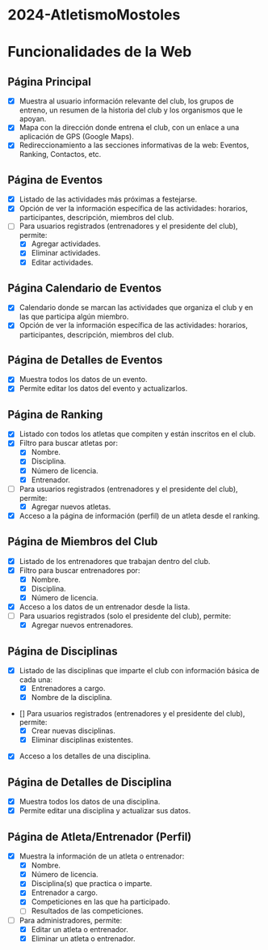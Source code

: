 # 2024-AtletismoMostoles

# Funcionalidades de la Web

## Página Principal
- [x] Muestra al usuario información relevante del club, los grupos de entreno, un resumen de la historia del club y los organismos que le apoyan.
- [x] Mapa con la dirección donde entrena el club, con un enlace a una aplicación de GPS (Google Maps).
- [x] Redireccionamiento a las secciones informativas de la web: Eventos, Ranking, Contactos, etc.

## Página de Eventos
- [x] Listado de las actividades más próximas a festejarse.
- [x] Opción de ver la información específica de las actividades: horarios, participantes, descripción, miembros del club.
- [ ] Para usuarios registrados (entrenadores y el presidente del club), permite:
    - [x] Agregar actividades.
    - [x] Eliminar actividades.
    - [x] Editar actividades.

## Página Calendario de Eventos
- [x] Calendario donde se marcan las actividades que organiza el club y en las que participa algún miembro.
- [x] Opción de ver la información específica de las actividades: horarios, participantes, descripción, miembros del club.

## Página de Detalles de Eventos
- [x] Muestra todos los datos de un evento.
- [x] Permite editar los datos del evento y actualizarlos.

## Página de Ranking
- [x] Listado con todos los atletas que compiten y están inscritos en el club.
- [x] Filtro para buscar atletas por:
    - [x] Nombre.
    - [x] Disciplina.
    - [x] Número de licencia.
    - [x] Entrenador.
- [ ] Para usuarios registrados (entrenadores y el presidente del club), permite:
    - [x] Agregar nuevos atletas.
- [x] Acceso a la página de información (perfil) de un atleta desde el ranking.

## Página de Miembros del Club
- [x] Listado de los entrenadores que trabajan dentro del club.
- [x] Filtro para buscar entrenadores por:
    - [x] Nombre.
    - [x] Disciplina.
    - [x] Número de licencia.
- [x] Acceso a los datos de un entrenador desde la lista.
- [ ] Para usuarios registrados (solo el presidente del club), permite:
    - [x] Agregar nuevos entrenadores.

## Página de Disciplinas
- [x] Listado de las disciplinas que imparte el club con información básica de cada una:
    - [x] Entrenadores a cargo.
    - [x] Nombre de la disciplina.
- [] Para usuarios registrados (entrenadores y el presidente del club), permite:
    - [x] Crear nuevas disciplinas.
    - [x] Eliminar disciplinas existentes.
- [x] Acceso a los detalles de una disciplina.

## Página de Detalles de Disciplina
- [x] Muestra todos los datos de una disciplina.
- [x] Permite editar una disciplina y actualizar sus datos.

## Página de Atleta/Entrenador (Perfil)
- [x] Muestra la información de un atleta o entrenador:
    - [x] Nombre.
    - [x] Número de licencia.
    - [x] Disciplina(s) que practica o imparte.
    - [x] Entrenador a cargo.
    - [x] Competiciones en las que ha participado.
    - [ ] Resultados de las competiciones.
- [ ] Para administradores, permite:
    - [x] Editar un atleta o entrenador.
    - [x] Eliminar un atleta o entrenador.
